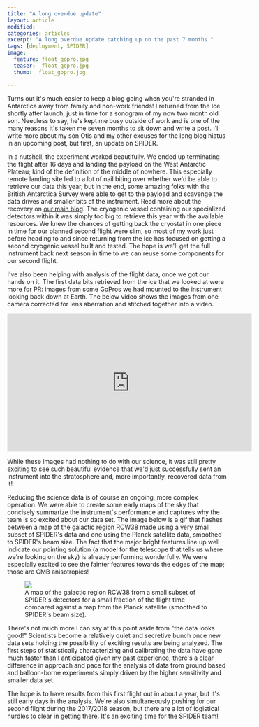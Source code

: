 ```yaml
---
title: "A long overdue update"
layout: article
modified:
categories: articles
excerpt: "A long overdue update catching up on the past 7 months."
tags: [deployment, SPIDER]
image:
  feature: float_gopro.jpg
  teaser:  float_gopro.jpg
  thumb:  float_gopro.jpg

---
```


Turns out it's much easier to keep a blog going when you're stranded in Antarctica away from family and non-work friends! I returned from the Ice shortly after launch, just in time for a sonogram of my now two month old son. Needless to say, he's kept me busy outside of work and is one of the many reasons it's taken me seven months to sit down and write a post. I'll write more about my son Otis and my other excuses for the long blog hiatus in an upcoming post, but first, an update on SPIDER.

In a nutshell, the experiment worked beautifully. We ended up terminating the flight after 16 days and landing the payload on the West Antarctic Plateau; kind of the definition of the middle of nowhere. This especially remote landing site led to a lot of nail biting over whether we'd be able to retrieve our data this year, but in the end, some amazing folks with the British Antarctica Survey were able to get to the payload and scavenge the data drives and smaller bits of the instrument. Read more about the recovery on [our main blog](http://spider.princeton.edu/). The cryogenic vessel containing our specialized detectors within it was simply too big to retrieve this year with the available resources. We knew the chances of getting back the cryostat in one piece in time for our planned second flight were slim, so most of my work just before heading to and since returning from the Ice has focused on getting a second cryogenic vessel built and tested. The hope is we'll get the full instrument back next season in time to we can reuse some components for our second flight.

I've also been helping with analysis of the flight data, once we got our hands on it. The first data bits retrieved from the ice that we looked at were more for PR: images from some GoPros we had mounted to the instrument looking back down at Earth. The below video shows the images from one camera corrected for lens aberration and stitched together into a video.

<iframe width="560" height="315" src="https://www.youtube.com/embed/0OLufr9wLgM" frameborder="0" allowfullscreen></iframe>

While these images had nothing to do with our science, it was still pretty exciting to see such beautiful evidence that we'd just successfully sent an instrument into the stratosphere and, more importantly, recovered data from it!

Reducing the science data is of course an ongoing, more complex operation. We were able to create some early maps of the sky that concisely summarize the instrument's performance and captures why the team is so excited about our data set. The image below is a gif that flashes between a map of the galactic region RCW38 made using a very small subset of SPIDER's data and one using the Planck satellite data, smoothed to SPIDER's beam size. The fact that the major bright features line up well indicate our pointing solution (a model for the telescope that tells us where we're looking on the sky) is already performing wonderfully. We were especially excited to see the fainter features towards the edges of the map; those are CMB anisotropies!

<figure>
        <a href="{{ site.url }}/images/X1_obs1.gif"><img src="{{ site.url }}/images/X1_obs1.gif"></a>
        <figcaption>A map of the galactic region RCW38 from a small subset of SPIDER's detectors for a small fraction of the flight time compared against a map from the Planck satellite (smoothed to SPIDER's beam size).  </figcaption>
</figure>

There's not much more I can say at this point aside from "the data looks good!" Scientists become a relatively quiet and secretive bunch once new data sets holding the possibility of exciting results are being analyzed. The first steps of statistically characterizing and calibrating the data have gone much faster than I anticipated given my past experience; there's a clear difference in approach and pace for the analysis of data from ground based and balloon-borne experiments simply driven by the higher sensitivity and smaller data set.

The hope is to have results from this first flight out in about a year, but it's still early days in the analysis. We're also simultaneously pushing for our second flight during the 2017/2018 season, but there are a lot of logistical hurdles to clear in getting there. It's an exciting time for the SPIDER team!
